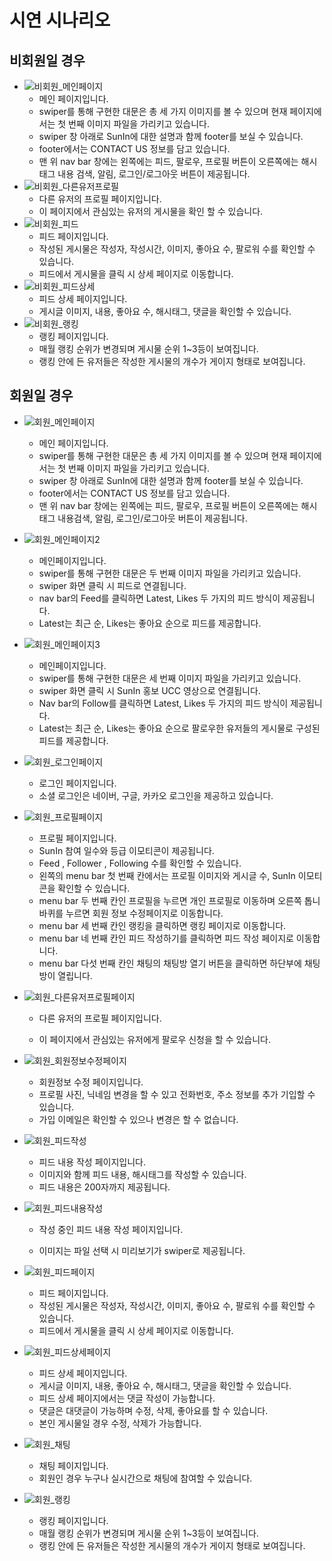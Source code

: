 # 시연 시나리오



## 비회원일 경우



- ![비회원_메인페이지](md-images/%EB%B9%84%ED%9A%8C%EC%9B%90_%EB%A9%94%EC%9D%B8%ED%8E%98%EC%9D%B4%EC%A7%80.png)
  - 메인 페이지입니다.
  - swiper를 통해 구현한 대문은 총 세 가지 이미지를 볼 수 있으며 현재 페이지에서는 첫 번째 이미지 파일을 가리키고 있습니다.
  - swiper 창 아래로 SunIn에 대한 설명과 함께 footer를 보실 수 있습니다.
  - footer에서는 CONTACT US  정보를 담고 있습니다.
  - 맨 위 nav bar 창에는 왼쪽에는 피드, 팔로우, 프로필 버튼이 오른쪽에는 해시 태그 내용 검색, 알림, 로그인/로그아웃 버튼이 제공됩니다.
- ![비회원_다른유저프로필](md-images/%EB%B9%84%ED%9A%8C%EC%9B%90_%EB%8B%A4%EB%A5%B8%EC%9C%A0%EC%A0%80%ED%94%84%EB%A1%9C%ED%95%84.png)
  - 다른 유저의 프로필 페이지입니다.
  - 이 페이지에서 관심있는 유저의 게시물을 확인 할 수 있습니다.
- ![비회원_피드](md-images/%EB%B9%84%ED%9A%8C%EC%9B%90_%ED%94%BC%EB%93%9C.png)
  - 피드 페이지입니다.
  - 작성된 게시물은 작성자, 작성시간, 이미지, 좋아요 수, 팔로워 수를 확인할 수 있습니다.
  - 피드에서 게시물을 클릭 시 상세 페이지로 이동합니다.
- ![비회원_피드상세](md-images/%EB%B9%84%ED%9A%8C%EC%9B%90_%ED%94%BC%EB%93%9C%EC%83%81%EC%84%B8.png)
  - 피드 상세 페이지입니다.
  - 게시글 이미지, 내용, 좋아요 수, 해시태그, 댓글을 확인할 수 있습니다.
- ![비회원_랭킹](md-images/%EB%B9%84%ED%9A%8C%EC%9B%90_%EB%9E%AD%ED%82%B9.png)
  - 랭킹 페이지입니다.
  - 매월 랭킹 순위가 변경되며 게시물 순위 1~3등이 보여집니다.
  - 랭킹 안에 든 유저들은 작성한 게시물의 개수가 게이지 형태로 보여집니다.



## 회원일 경우

- ![회원_메인페이지](md-images/%ED%9A%8C%EC%9B%90_%EB%A9%94%EC%9D%B8%ED%8E%98%EC%9D%B4%EC%A7%80.png)

  - 메인 페이지입니다.
  - swiper를 통해 구현한 대문은 총 세 가지 이미지를 볼 수 있으며 현재 페이지에서는 첫 번째 이미지 파일을 가리키고 있습니다.
  - swiper 창 아래로 SunIn에 대한 설명과 함께 footer를 보실 수 있습니다.
  - footer에서는 CONTACT US  정보를 담고 있습니다.
  - 맨 위 nav bar 창에는 왼쪽에는 피드, 팔로우, 프로필 버튼이 오른쪽에는 해시 태그 내용검색, 알림, 로그인/로그아웃 버튼이 제공됩니다.

- ![회원_메인페이지2](md-images/%ED%9A%8C%EC%9B%90_%EB%A9%94%EC%9D%B8%ED%8E%98%EC%9D%B4%EC%A7%802.png)

  - 메인페이지입니다.
  - swiper를 통해 구현한 대문은 두 번째 이미지 파일을 가리키고 있습니다.
  - swiper 화면 클릭 시 피드로 연결됩니다.
  - nav bar의 Feed를 클릭하면 Latest, Likes 두 가지의 피드 방식이 제공됩니다.
  - Latest는 최근 순, Likes는 좋아요 순으로 피드를 제공합니다.

- ![회원_메인페이지3](md-images/%ED%9A%8C%EC%9B%90_%EB%A9%94%EC%9D%B8%ED%8E%98%EC%9D%B4%EC%A7%803.png)

  - 메인페이지입니다.
  - swiper를 통해 구현한 대문은 세 번째 이미지 파일을 가리키고 있습니다.
  - swiper 화면 클릭 시 SunIn 홍보 UCC 영상으로 연결됩니다.
  - Nav bar의 Follow를 클릭하면 Latest, Likes 두 가지의 피드 방식이 제공됩니다.
  - Latest는 최근 순, Likes는 좋아요 순으로 팔로우한 유저들의 게시물로 구성된 피드를 제공합니다.

- ![회원_로그인페이지](md-images/%ED%9A%8C%EC%9B%90_%EB%A1%9C%EA%B7%B8%EC%9D%B8%ED%8E%98%EC%9D%B4%EC%A7%80.png)

  - 로그인 페이지입니다.
  - 소셜 로그인은 네이버, 구글, 카카오 로그인을 제공하고 있습니다.

- ![회원_프로필페이지](md-images/%ED%9A%8C%EC%9B%90_%ED%94%84%EB%A1%9C%ED%95%84%ED%8E%98%EC%9D%B4%EC%A7%80.jpg)

  - 프로필 페이지입니다.
  - SunIn 참여 일수와 등급 이모티콘이 제공됩니다.
  - Feed , Follower , Following 수를 확인할 수 있습니다.
  - 왼쪽의 menu bar 첫 번째 칸에서는 프로필 이미지와 게시글 수, SunIn 이모티콘을 확인할 수 있습니다.
  - menu bar 두 번째 칸인 프로필을 누르면 개인 프로필로 이동하며 오른쪽 톱니바퀴를 누르면 회원 정보 수정페이지로 이동합니다.
  - menu bar 세 번째 칸인 랭킹을 클릭하면 랭킹 페이지로 이동합니다.
  - menu bar  네 번째 칸인 피드 작성하기를 클릭하면 피드 작성 페이지로 이동합니다.
  - menu bar 다섯 번째 칸인 채팅의 채팅방 열기 버튼을 클릭하면 하단부에 채팅방이 열립니다.

- ![회원_다른유저프로필페이지](md-images/%ED%9A%8C%EC%9B%90_%EB%8B%A4%EB%A5%B8%EC%9C%A0%EC%A0%80%ED%94%84%EB%A1%9C%ED%95%84%ED%8E%98%EC%9D%B4%EC%A7%80.jpg)

  - 다른 유저의 프로필 페이지입니다.

  - 이 페이지에서 관심있는 유저에게 팔로우 신청을 할 수 있습니다.

- ![회원_회원정보수정페이지](md-images/%ED%9A%8C%EC%9B%90_%ED%9A%8C%EC%9B%90%EC%A0%95%EB%B3%B4%EC%88%98%EC%A0%95%ED%8E%98%EC%9D%B4%EC%A7%80.png)

  - 회원정보 수정 페이지입니다.
  - 프로필 사진, 닉네임 변경을 할 수 있고 전화번호, 주소 정보를 추가 기입할 수 있습니다.
  - 가입 이메일은 확인할 수 있으나 변경은 할 수 없습니다.

- ![회원_피드작성](md-images/%ED%9A%8C%EC%9B%90_%ED%94%BC%EB%93%9C%EC%9E%91%EC%84%B1.png)

  - 피드 내용 작성 페이지입니다.
  - 이미지와 함께 피드 내용, 해시태그를 작성할 수 있습니다.
  - 피드 내용은 200자까지 제공됩니다.

- ![회원_피드내용작성](md-images/%ED%9A%8C%EC%9B%90_%ED%94%BC%EB%93%9C%EB%82%B4%EC%9A%A9%EC%9E%91%EC%84%B1.png)

  - 작성 중인 피드 내용 작성 페이지입니다.

  - 이미지는 파일 선택 시 미리보기가 swiper로 제공됩니다.

- ![회원_피드페이지](md-images/%ED%9A%8C%EC%9B%90_%ED%94%BC%EB%93%9C%ED%8E%98%EC%9D%B4%EC%A7%80.png)
  - 피드 페이지입니다.
  - 작성된 게시물은 작성자, 작성시간, 이미지, 좋아요 수, 팔로워 수를 확인할 수 있습니다.
  - 피드에서 게시물을 클릭 시 상세 페이지로 이동합니다.
- ![회원_피드상세페이지](md-images/%ED%9A%8C%EC%9B%90_%ED%94%BC%EB%93%9C%EC%83%81%EC%84%B8%ED%8E%98%EC%9D%B4%EC%A7%80.png)
  - 피드 상세 페이지입니다.
  - 게시글 이미지, 내용, 좋아요 수, 해시태그, 댓글을 확인할 수 있습니다.
  - 피드 상세 페이지에서는 댓글 작성이 가능합니다.
  - 댓글은 대댓글이 가능하며 수정, 삭제, 좋아요를 할 수 있습니다.
  - 본인 게시물일 경우 수정, 삭제가 가능합니다.
- ![회원_채팅](md-images/%ED%9A%8C%EC%9B%90_%EC%B1%84%ED%8C%85.jpg)
  - 채팅 페이지입니다.
  - 회원인 경우 누구나 실시간으로 채팅에 참여할 수 있습니다.
- ![회원_랭킹](md-images/%ED%9A%8C%EC%9B%90_%EB%9E%AD%ED%82%B9.png)
  - 랭킹 페이지입니다.
  - 매월 랭킹 순위가 변경되며 게시물 순위 1~3등이 보여집니다.
  - 랭킹 안에 든 유저들은 작성한 게시물의 개수가 게이지 형태로 보여집니다.